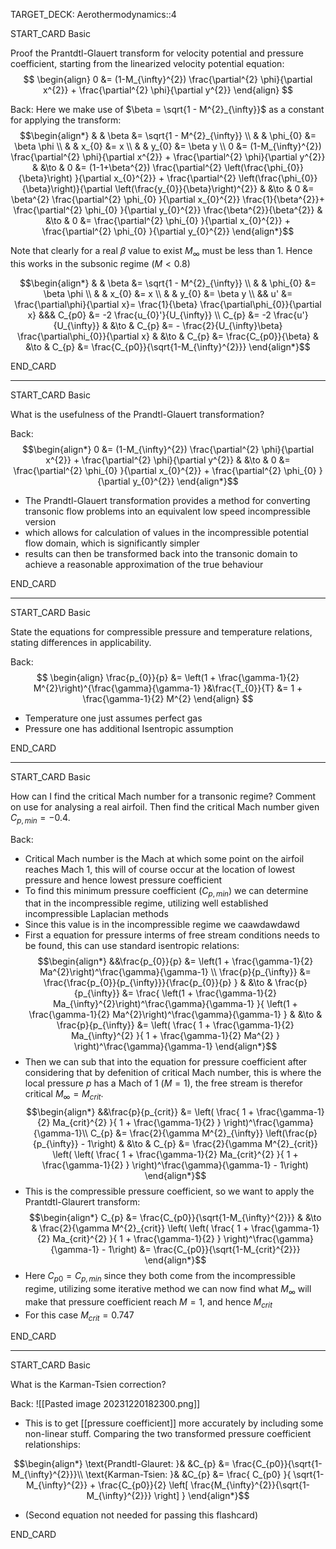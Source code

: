 TARGET_DECK: Aerothermodynamics::4



START_CARD
Basic

Proof the Prantdtl-Glauert transform for velocity potential and pressure coefficient, starting from the linearized velocity potential equation:
$$ \begin{align}
0  &=   (1-M_{\infty}^{2})  \frac{\partial^{2} \phi}{\partial x^{2}} + \frac{\partial^{2} \phi}{\partial y^{2}} 
\end{align} $$

Back: 
Here we make use of $\beta = \sqrt{1 - M^{2}_{\infty}}$ as a constant for applying the transform:
$$\begin{align*}
 & & \beta &= \sqrt{1 - M^{2}_{\infty}} \\
 & & \phi_{0} &= \beta \phi \\
 & & x_{0} &= x \\
 & & y_{0} &= \beta y \\
0  &=   (1-M_{\infty}^{2})  \frac{\partial^{2} \phi}{\partial x^{2}} + \frac{\partial^{2} \phi}{\partial y^{2}} & &\to & 0  &=   (1-1+\beta^{2})  \frac{\partial^{2} \left(\frac{\phi_{0}}{\beta}\right) }{\partial x_{0}^{2}} + \frac{\partial^{2} \left(\frac{\phi_{0}}{\beta}\right)}{\partial \left(\frac{y_{0}}{\beta}\right)^{2}}
& &\to & 0  &=    \beta^{2}   \frac{\partial^{2} \phi_{0} }{\partial x_{0}^{2}} \frac{1}{\beta^{2}}+ \frac{\partial^{2} \phi_{0} }{\partial y_{0}^{2}} \frac{\beta^{2}}{\beta^{2}}
& &\to & 0  &= \frac{\partial^{2} \phi_{0} }{\partial x_{0}^{2}}  + \frac{\partial^{2} \phi_{0} }{\partial y_{0}^{2}} 
\end{align*}$$

Note that clearly for a real $\beta$ value to exist $M_{\infty}$ must be less than 1. Hence this works in the subsonic regime ($M<0.8$)

$$\begin{align*}
 & & \beta &= \sqrt{1 - M^{2}_{\infty}} \\
 & & \phi_{0} &= \beta \phi \\
 & & x_{0} &= x \\
 & & y_{0} &= \beta y \\
 && u' &= \frac{\partial\phi}{\partial x}= \frac{1}{\beta} \frac{\partial\phi_{0}}{\partial x} &&& C_{p0} &= -2 \frac{u_{0}'}{U_{\infty}}  \\
 C_{p} &= -2 \frac{u'}{U_{\infty}} & &\to & 
  C_{p} &= -  \frac{2}{U_{\infty}\beta} \frac{\partial\phi_{0}}{\partial x} & &\to & 
  C_{p} &=  \frac{C_{p0}}{\beta}   & &\to & 
  C_{p} &=  \frac{C_{p0}}{\sqrt{1-M_{\infty}^{2}}}  
\end{align*}$$
<!--ID: 1703587317252-->
END_CARD


--------

START_CARD
Basic

What is the usefulness of the Prandtl-Glauert transformation?

Back: 
$$\begin{align*} 
0  &=   (1-M_{\infty}^{2})  \frac{\partial^{2} \phi}{\partial x^{2}} + \frac{\partial^{2} \phi}{\partial y^{2}}  
& &\to & 0  &= \frac{\partial^{2} \phi_{0} }{\partial x_{0}^{2}}  + \frac{\partial^{2} \phi_{0} }{\partial y_{0}^{2}} 
\end{align*}$$
- The Prandtl-Glauert transformation provides a method for converting transonic flow problems into an equivalent low speed incompressible version
- which allows for calculation of values in the incompressible potential flow domain, which is significantly simpler
- results can then be transformed back into the transonic domain to achieve a reasonable approximation of the true behaviour
<!--ID: 1703587317264-->
END_CARD


--------

START_CARD
Basic

State the equations for compressible pressure and temperature relations, stating differences in applicability.

Back: 
$$ \begin{align}
\frac{p_{0}}{p} &= \left(1 + \frac{\gamma-1}{2} M^{2}\right)^{\frac{\gamma}{\gamma-1} }&\frac{T_{0}}{T} &= 1 + \frac{\gamma-1}{2} M^{2}
\end{align} $$
- Temperature one just assumes perfect gas
- Pressure one has additional Isentropic assumption
<!--ID: 1703587317277-->
END_CARD


--------

START_CARD
Basic


How can I find the critical Mach number for a transonic regime? Comment on use for analysing a real airfoil. Then find the critical Mach number given $C_{p,min}=-0.4$.

Back: 
-  Critical Mach number is the Mach at which some point on the airfoil reaches Mach 1, this will of course occur at the location of lowest pressure and hence lowest pressure coefficient
- To find this minimum pressure coefficient ($C_{p,min}$) we can determine that in the incompressible regime, utilizing well established incompressible Laplacian methods
- Since this value is in the incompressible regime we caawdawdawd
- First a equation for pressure interms of free stream conditions needs to be found, this can use standard isentropic relations:
$$\begin{align*}
 &&\frac{p_{0}}{p} &= \left(1 + \frac{\gamma-1}{2} Ma^{2}\right)^\frac{\gamma}{\gamma-1} \\
\frac{p}{p_{\infty}} &= \frac{\frac{p_{0}}{p_{\infty}}}{\frac{p_{0}}{p} } 
& &\to & \frac{p}{p_{\infty}} &= \frac{ \left(1 + \frac{\gamma-1}{2} Ma_{\infty}^{2}\right)^\frac{\gamma}{\gamma-1} }{  \left(1 + \frac{\gamma-1}{2} Ma^{2}\right)^\frac{\gamma}{\gamma-1}  } 
& &\to & \frac{p}{p_{\infty}} &= \left( \frac{ 1 + \frac{\gamma-1}{2} Ma_{\infty}^{2} }{   1 + \frac{\gamma-1}{2} Ma^{2}  }   \right)^\frac{\gamma}{\gamma-1}
\end{align*}$$
- Then we can sub that into the equation for pressure coefficient after considering that by defenition of critical Mach number, this is where the local pressure $p$ has a Mach of 1 ($M=1$), the free stream is therefor critical $M_{\infty}=M_{crit}$.
$$\begin{align*}
&&\frac{p}{p_{crit}} &= \left( \frac{ 1 + \frac{\gamma-1}{2} Ma_{crit}^{2} }{   1 + \frac{\gamma-1}{2}   }   \right)^\frac{\gamma}{\gamma-1}\\
C_{p} &=   \frac{2}{\gamma M^{2}_{\infty}} \left(\frac{p}{p_{\infty}} - 1\right) & &\to &
C_{p} &=   \frac{2}{\gamma M^{2}_{crit}} \left(  \left( \frac{ 1 + \frac{\gamma-1}{2} Ma_{crit}^{2} }{   1 + \frac{\gamma-1}{2}   }   \right)^\frac{\gamma}{\gamma-1} - 1\right)
\end{align*}$$
- This is the compressible pressure coefficient, so we want to apply the Prantdtl-Glaurert transform:
$$\begin{align*}
C_{p} &=  \frac{C_{p0}}{\sqrt{1-M_{\infty}^{2}}} 
& &\to & \frac{2}{\gamma M^{2}_{crit}} \left(  \left( \frac{ 1 + \frac{\gamma-1}{2} Ma_{crit}^{2} }{   1 + \frac{\gamma-1}{2}   }   \right)^\frac{\gamma}{\gamma-1} - 1\right) &=  \frac{C_{p0}}{\sqrt{1-M_{crit}^{2}}} 
\end{align*}$$
- Here $C_{p0}=C_{p,min}$ since they both come from the incompressible regime, utilizing some iterative method we can now find what $M_{\infty}$ will make that pressure coefficient reach $M=1$, and hence $M_{crit}$
- For this case $M_{crit}=0.747$
<!--ID: 1703587317288-->
END_CARD


--------

START_CARD
Basic

What is the Karman-Tsien correction?

Back: 
![[Pasted image 20231220182300.png]]

- This is to get [[pressure coefficient]] more accurately by including some non-linear stuff. Comparing the two transformed pressure coefficient relationships:

$$\begin{align*}
\text{Prandtl-Glauret: }& &C_{p} &=  \frac{C_{p0}}{\sqrt{1-M_{\infty}^{2}}}\\
\text{Karman-Tsien: }& &C_{p} &=  \frac{ C_{p0} }{ \sqrt{1-M_{\infty}^{2}} + \frac{C_{p0}}{2} \left[ \frac{M_{\infty}^{2}}{\sqrt{1-M_{\infty}^{2}}}  \right] }
\end{align*}$$

- (Second equation not needed for passing this flashcard)
<!--ID: 1703587317298-->
END_CARD





